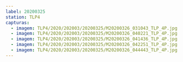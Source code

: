 ```yaml
---
label: 20200325
station: TLP4
capturas:
  - imagem: TLP4/2020/202003/20200325/M20200326_031043_TLP_4P.jpg
  - imagem: TLP4/2020/202003/20200325/M20200326_040221_TLP_4P.jpg
  - imagem: TLP4/2020/202003/20200325/M20200326_041436_TLP_4P.jpg
  - imagem: TLP4/2020/202003/20200325/M20200326_042251_TLP_4P.jpg
  - imagem: TLP4/2020/202003/20200325/M20200326_044443_TLP_4P.jpg
---
```

